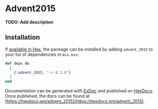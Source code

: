 # Advent2015

**TODO: Add description**

## Installation

If [available in Hex](https://hex.pm/docs/publish), the package can be installed
by adding `advent_2015` to your list of dependencies in `mix.exs`:

```elixir
def deps do
  [
    {:advent_2015, "~> 0.1.0"}
  ]
end
```

Documentation can be generated with [ExDoc](https://github.com/elixir-lang/ex_doc)
and published on [HexDocs](https://hexdocs.pm). Once published, the docs can
be found at [https://hexdocs.pm/advent_2015](https://hexdocs.pm/advent_2015).

